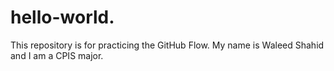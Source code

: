 # hello-world.
This repository is for practicing the GitHub Flow.
My name is Waleed Shahid and I am a CPIS major.
